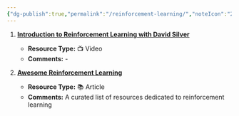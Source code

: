 ```yaml
---
{"dg-publish":true,"permalink":"/reinforcement-learning/","noteIcon":"2","updated":"2024-05-22T13:58:43.326+05:30"}
---
```



1. [**Introduction to Reinforcement Learning with David Silver**](https://www.deepmind.com/learning-resources/introduction-to-reinforcement-learning-with-david-silver)
   - **Resource Type:** 📺 Video
   - **Comments:** -

2. [**Awesome Reinforcement Learning**](https://github.com/aikorea/awesome-rl)
   - **Resource Type:** 📚 Article
   - **Comments:** A curated list of resources dedicated to reinforcement learning
